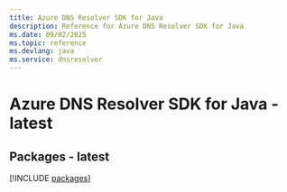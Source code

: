 ```yaml
---
title: Azure DNS Resolver SDK for Java
description: Reference for Azure DNS Resolver SDK for Java
ms.date: 09/02/2025
ms.topic: reference
ms.devlang: java
ms.service: dnsresolver
---
```

# Azure DNS Resolver SDK for Java - latest
## Packages - latest
[!INCLUDE [packages](dns-resolver-index.md)]